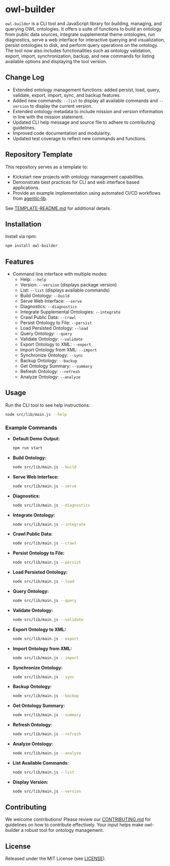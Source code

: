 # owl-builder

`owl-builder` is a CLI tool and JavaScript library for building, managing, and querying OWL ontologies. It offers a suite of functions to build an ontology from public data sources, integrate supplemental theme ontologies, run diagnostics, serve a web interface for interactive querying and visualization, persist ontologies to disk, and perform query operations on the ontology. The tool now also includes functionalities such as ontology validation, export, import, synchronization, backup, and new commands for listing available options and displaying the tool version.

## Change Log
- Extended ontology management functions: added persist, load, query, validate, export, import, sync, and backup features.
- Added new commands: `--list` to display all available commands and `--version` to display the current version.
- Extended ontology metadata to include mission and version information in line with the mission statement.
- Updated CLI help message and source file to adhere to contributing guidelines.
- Improved code documentation and modularity.
- Updated test coverage to reflect new commands and functions.

## Repository Template

This repository serves as a template to:

* Kickstart new projects with ontology management capabilities.
* Demonstrate best practices for CLI and web interface based applications.
* Provide an example implementation using automated CI/CD workflows from [agentic‑lib](https://github.com/xn-intenton-z2a/agentic-lib).

See [TEMPLATE-README.md](./TEMPLATE-README.md) for additional details.

## Installation

Install via npm:

```bash
npm install owl-builder
```

## Features

- Command line interface with multiple modes:
  - Help: `--help`
  - Version: `--version` (displays package version)
  - List: `--list` (displays available commands)
  - Build Ontology: `--build`
  - Serve Web Interface: `--serve`
  - Diagnostics: `--diagnostics`
  - Integrate Supplemental Ontologies: `--integrate`
  - Crawl Public Data: `--crawl`
  - Persist Ontology to File: `--persist`
  - Load Persisted Ontology: `--load`
  - Query Ontology: `--query`
  - Validate Ontology: `--validate`
  - Export Ontology to XML: `--export`
  - Import Ontology from XML: `--import`
  - Synchronize Ontology: `--sync`
  - Backup Ontology: `--backup`
  - Get Ontology Summary: `--summary`
  - Refresh Ontology: `--refresh`
  - Analyze Ontology: `--analyze`

## Usage

Run the CLI tool to see help instructions:

```bash
node src/lib/main.js --help
```

### Example Commands

- **Default Demo Output:**
  ```bash
  npm run start
  ```

- **Build Ontology:**
  ```bash
  node src/lib/main.js --build
  ```

- **Serve Web Interface:**
  ```bash
  node src/lib/main.js --serve
  ```

- **Diagnostics:**
  ```bash
  node src/lib/main.js --diagnostics
  ```

- **Integrate Ontology:**
  ```bash
  node src/lib/main.js --integrate
  ```

- **Crawl Public Data:**
  ```bash
  node src/lib/main.js --crawl
  ```

- **Persist Ontology to File:**
  ```bash
  node src/lib/main.js --persist
  ```

- **Load Persisted Ontology:**
  ```bash
  node src/lib/main.js --load
  ```

- **Query Ontology:**
  ```bash
  node src/lib/main.js --query
  ```

- **Validate Ontology:**
  ```bash
  node src/lib/main.js --validate
  ```

- **Export Ontology to XML:**
  ```bash
  node src/lib/main.js --export
  ```

- **Import Ontology from XML:**
  ```bash
  node src/lib/main.js --import
  ```

- **Synchronize Ontology:**
  ```bash
  node src/lib/main.js --sync
  ```

- **Backup Ontology:**
  ```bash
  node src/lib/main.js --backup
  ```

- **Get Ontology Summary:**
  ```bash
  node src/lib/main.js --summary
  ```

- **Refresh Ontology:**
  ```bash
  node src/lib/main.js --refresh
  ```

- **Analyze Ontology:**
  ```bash
  node src/lib/main.js --analyze
  ```

- **List Available Commands:**
  ```bash
  node src/lib/main.js --list
  ```

- **Display Version:**
  ```bash
  node src/lib/main.js --version
  ```

## Contributing

We welcome contributions! Please review our [CONTRIBUTING.md](./CONTRIBUTING.md) for guidelines on how to contribute effectively. Your input helps make owl-builder a robust tool for ontology management.

## License

Released under the MIT License (see [LICENSE](./LICENSE)).
